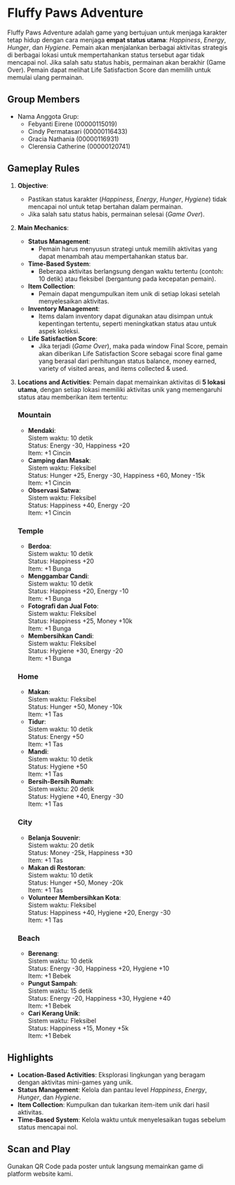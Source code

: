 # Fluffy Paws Adventure

Fluffy Paws Adventure adalah game yang bertujuan untuk menjaga karakter tetap hidup dengan cara menjaga **empat status utama**: *Happiness*, *Energy*, *Hunger*, dan *Hygiene*. Pemain akan menjalankan berbagai aktivitas strategis di berbagai lokasi untuk mempertahankan status tersebut agar tidak mencapai nol. Jika salah satu status habis, permainan akan berakhir (Game Over). Pemain dapat melihat Life Satisfaction Score dan memilih untuk memulai ulang permainan.

## Group Members
- Nama Anggota Grup:
  - Febyanti Eirene (00000115019)
  - Cindy Permatasari (00000116433)
  - Gracia Nathania (00000116931)
  - Clerensia Catherine (00000120741)

## Gameplay Rules
1. **Objective**: 
   - Pastikan status karakter (*Happiness*, *Energy*, *Hunger*, *Hygiene*) tidak mencapai nol untuk tetap bertahan dalam permainan.
   - Jika salah satu status habis, permainan selesai (*Game Over*).

2. **Main Mechanics**:
   - **Status Management**:
     - Pemain harus menyusun strategi untuk memilih aktivitas yang dapat menambah atau mempertahankan status bar.
   - **Time-Based System**:
     - Beberapa aktivitas berlangsung dengan waktu tertentu (contoh: 10 detik) atau fleksibel (bergantung pada kecepatan pemain).
   - **Item Collection**:
     - Pemain dapat mengumpulkan item unik di setiap lokasi setelah menyelesaikan aktivitas.
   - **Inventory Management**:
     - Items dalam inventory dapat digunakan atau disimpan untuk kepentingan tertentu, seperti meningkatkan status atau untuk aspek koleksi.
   - **Life Satisfaction Score**:
     - Jika terjadi (*Game Over*), maka pada window Final Score, pemain akan diberikan Life Satisfaction Score sebagai score final game yang berasal dari perhitungan status balance, money earned, variety of visited areas, and items collected & used. 

3. **Locations and Activities**:
   Pemain dapat memainkan aktivitas di **5 lokasi utama**, dengan setiap lokasi memiliki aktivitas unik yang memengaruhi status atau memberikan item tertentu:

   ### Mountain
   - **Mendaki**:  
     Sistem waktu: 10 detik  
     Status: Energy -30, Happiness +20  
     Item: +1 Cincin  
   - **Camping dan Masak**:  
     Sistem waktu: Fleksibel  
     Status: Hunger +25, Energy -30, Happiness +60, Money -15k  
     Item: +1 Cincin  
   - **Observasi Satwa**:  
     Sistem waktu: Fleksibel  
     Status: Happiness +40, Energy -20  
     Item: +1 Cincin  

   ### Temple
   - **Berdoa**:  
     Sistem waktu: 10 detik  
     Status: Happiness +20  
     Item: +1 Bunga  
   - **Menggambar Candi**:  
     Sistem waktu: 10 detik  
     Status: Happiness +20, Energy -10  
     Item: +1 Bunga  
   - **Fotografi dan Jual Foto**:  
     Sistem waktu: Fleksibel  
     Status: Happiness +25, Money +10k  
     Item: +1 Bunga  
   - **Membersihkan Candi**:  
     Sistem waktu: Fleksibel  
     Status: Hygiene +30, Energy -20  
     Item: +1 Bunga  

   ### Home
   - **Makan**:  
     Sistem waktu: Fleksibel  
     Status: Hunger +50, Money -10k  
     Item: +1 Tas  
   - **Tidur**:  
     Sistem waktu: 10 detik  
     Status: Energy +50  
     Item: +1 Tas  
   - **Mandi**:  
     Sistem waktu: 10 detik  
     Status: Hygiene +50  
     Item: +1 Tas  
   - **Bersih-Bersih Rumah**:  
     Sistem waktu: 20 detik  
     Status: Hygiene +40, Energy -30  
     Item: +1 Tas  

   ### City
   - **Belanja Souvenir**:  
     Sistem waktu: 20 detik  
     Status: Money -25k, Happiness +30  
     Item: +1 Tas  
   - **Makan di Restoran**:  
     Sistem waktu: 10 detik  
     Status: Hunger +50, Money -20k  
     Item: +1 Tas  
   - **Volunteer Membersihkan Kota**:  
     Sistem waktu: Fleksibel  
     Status: Happiness +40, Hygiene +20, Energy -30  
     Item: +1 Tas  

   ### Beach
   - **Berenang**:  
     Sistem waktu: 10 detik  
     Status: Energy -30, Happiness +20, Hygiene +10  
     Item: +1 Bebek  
   - **Pungut Sampah**:  
     Sistem waktu: 15 detik  
     Status: Energy -20, Happiness +30, Hygiene +40  
     Item: +1 Bebek  
   - **Cari Kerang Unik**:  
     Sistem waktu: Fleksibel  
     Status: Happiness +15, Money +5k  
     Item: +1 Bebek  

## Highlights
- **Location-Based Activities**: Eksplorasi lingkungan yang beragam dengan aktivitas mini-games yang unik.  
- **Status Management**: Kelola dan pantau level *Happiness*, *Energy*, *Hunger*, dan *Hygiene*.  
- **Item Collection**: Kumpulkan dan tukarkan item-item unik dari hasil aktivitas.  
- **Time-Based System**: Kelola waktu untuk menyelesaikan tugas sebelum status mencapai nol.

## Scan and Play
Gunakan QR Code pada poster untuk langsung memainkan game di platform website kami.